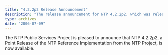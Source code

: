 ```yaml
---
title: "4.2.2p2 Release Announcement"
description: "The release announcement for NTP 4.2.2p2, which was released on July 9, 2006."
type: archives
date: "2006-07-09"
---
```


The NTP Public Services Project is pleased to announce that NTP 4.2.2p2, a Point Release of the NTP Reference Implementation from the NTP Project, is now available.